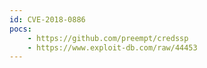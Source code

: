 ```yaml
---
id: CVE-2018-0886
pocs:
    - https://github.com/preempt/credssp
    - https://www.exploit-db.com/raw/44453
---
```

